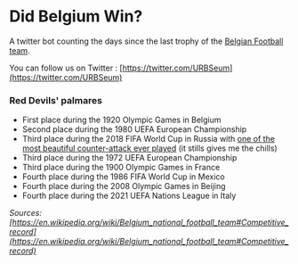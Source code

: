# Did Belgium Win?

A twitter bot counting the days since the last trophy of the [Belgian Football team](https://twitter.com/belreddevils).

You can follow us on Twitter : [https://twitter.com/URBSeum](https://twitter.com/URBSeum)

### Red Devils' palmares

- First place during the 1920 Olympic Games in Belgium
- Second place during the 1980 UEFA European Championship
- Third place during the 2018 FIFA World Cup in Russia with [one of the most beautiful counter-attack ever played](https://www.youtube.com/watch?v=iTlfLJCg6W4) (it stills gives me the chills)
- Third place during the 1972 UEFA European Championship
- Third place during the 1900 Olympic Games in France
- Fourth place during the 1986 FIFA World Cup in Mexico
- Fourth place during the 2008 Olympic Games in Beijing
- Fourth place during the 2021 UEFA Nations League in Italy

*Sources: [https://en.wikipedia.org/wiki/Belgium_national_football_team#Competitive_record](https://en.wikipedia.org/wiki/Belgium_national_football_team#Competitive_record)*
